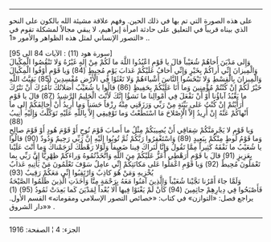 ------------------------------------------------------------------------

على هذه الصورة التي تم بها في ذلك الحين. وفهم علاقة مشيئة الله بالكون
على النحو الذي بيناه قريباً في التعليق على حادثة امرأة إبراهيم، لا يبقي
مجالاً لمشكلة تقوم في التصور الإنساني لمثل هذه الظواهر والأمور «1» ..  
  
\[سورة هود (11) : الآيات 84 الى 95\]  
وَإِلى مَدْيَنَ أَخاهُمْ شُعَيْباً قالَ يا قَوْمِ اعْبُدُوا اللَّهَ ما لَكُمْ مِنْ إِلهٍ غَيْرُهُ وَلا
تَنْقُصُوا الْمِكْيالَ وَالْمِيزانَ إِنِّي أَراكُمْ بِخَيْرٍ وَإِنِّي أَخافُ عَلَيْكُمْ عَذابَ يَوْمٍ مُحِيطٍ
(84) وَيا قَوْمِ أَوْفُوا الْمِكْيالَ وَالْمِيزانَ بِالْقِسْطِ وَلا تَبْخَسُوا النَّاسَ أَشْياءَهُمْ وَلا
تَعْثَوْا فِي الْأَرْضِ مُفْسِدِينَ (85) بَقِيَّتُ اللَّهِ خَيْرٌ لَكُمْ إِنْ كُنْتُمْ مُؤْمِنِينَ وَما أَنَا
عَلَيْكُمْ بِحَفِيظٍ (86) قالُوا يا شُعَيْبُ أَصَلاتُكَ تَأْمُرُكَ أَنْ نَتْرُكَ ما يَعْبُدُ آباؤُنا أَوْ أَنْ
نَفْعَلَ فِي أَمْوالِنا ما نَشؤُا إِنَّكَ لَأَنْتَ الْحَلِيمُ الرَّشِيدُ (87) قالَ يا قَوْمِ أَرَأَيْتُمْ إِنْ
كُنْتُ عَلى بَيِّنَةٍ مِنْ رَبِّي وَرَزَقَنِي مِنْهُ رِزْقاً حَسَناً وَما أُرِيدُ أَنْ أُخالِفَكُمْ إِلى ما
أَنْهاكُمْ عَنْهُ إِنْ أُرِيدُ إِلاَّ الْإِصْلاحَ مَا اسْتَطَعْتُ وَما تَوْفِيقِي إِلاَّ بِاللَّهِ عَلَيْهِ تَوَكَّلْتُ
وَإِلَيْهِ أُنِيبُ (88)  
وَيا قَوْمِ لا يَجْرِمَنَّكُمْ شِقاقِي أَنْ يُصِيبَكُمْ مِثْلُ ما أَصابَ قَوْمَ نُوحٍ أَوْ قَوْمَ هُودٍ أَوْ قَوْمَ
صالِحٍ وَما قَوْمُ لُوطٍ مِنْكُمْ بِبَعِيدٍ (89) وَاسْتَغْفِرُوا رَبَّكُمْ ثُمَّ تُوبُوا إِلَيْهِ إِنَّ رَبِّي
رَحِيمٌ وَدُودٌ (90) قالُوا يا شُعَيْبُ ما نَفْقَهُ كَثِيراً مِمَّا تَقُولُ وَإِنَّا لَنَراكَ فِينا
ضَعِيفاً وَلَوْلا رَهْطُكَ لَرَجَمْناكَ وَما أَنْتَ عَلَيْنا بِعَزِيزٍ (91) قالَ يا قَوْمِ أَرَهْطِي أَعَزُّ
عَلَيْكُمْ مِنَ اللَّهِ وَاتَّخَذْتُمُوهُ وَراءَكُمْ ظِهْرِيًّا إِنَّ رَبِّي بِما تَعْمَلُونَ مُحِيطٌ (92) وَيا قَوْمِ
اعْمَلُوا عَلى مَكانَتِكُمْ إِنِّي عامِلٌ سَوْفَ تَعْلَمُونَ مَنْ يَأْتِيهِ عَذابٌ يُخْزِيهِ وَمَنْ هُوَ كاذِبٌ
وَارْتَقِبُوا إِنِّي مَعَكُمْ رَقِيبٌ (93)  
وَلَمَّا جاءَ أَمْرُنا نَجَّيْنا شُعَيْباً وَالَّذِينَ آمَنُوا مَعَهُ بِرَحْمَةٍ مِنَّا وَأَخَذَتِ الَّذِينَ ظَلَمُوا
الصَّيْحَةُ فَأَصْبَحُوا فِي دِيارِهِمْ جاثِمِينَ (94) كَأَنْ لَمْ يَغْنَوْا فِيها أَلا بُعْداً لِمَدْيَنَ
كَما بَعِدَتْ ثَمُودُ (95) (1) يراجع فصل: «التوازن» في كتاب: «خصائص التصور
الإسلامي ومقوماته» القسم الأول. «دار الشروق» .

------------------------------------------------------------------------

الجزء: 4 ¦ الصفحة: 1916
